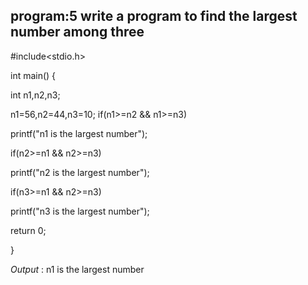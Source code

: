  ## program:5 write a program to find the largest number among three

#include<stdio.h>

int main()
{

int n1,n2,n3;

n1=56,n2=44,n3=10;
if(n1>=n2 && n1>=n3)

printf("n1 is the largest number");

if(n2>=n1 && n2>=n3)

printf("n2 is the largest number");

if(n3>=n1 && n2>=n3)

printf("n3 is the largest number");

return 0;

}

*Output* : n1 is the largest number

